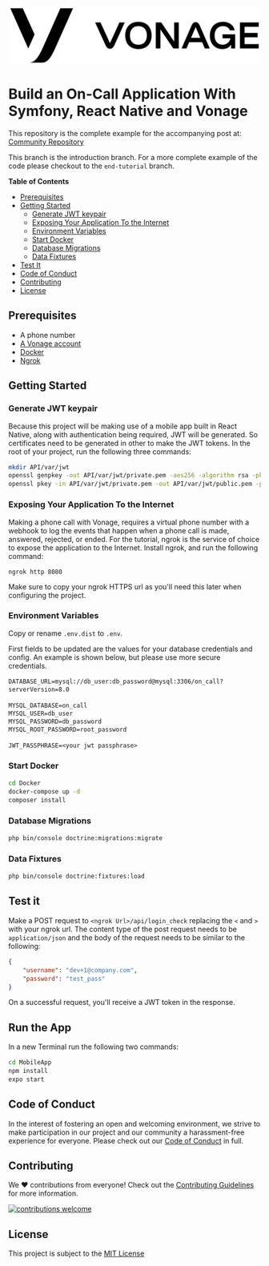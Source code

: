 ![Vonage][logo]

# Build an On-Call Application With Symfony, React Native and Vonage

This repository is the complete example for the accompanying post at: [Community Repository](https://github.com/nexmo-community/on-call-application-api)

This branch is the introduction branch. For a more complete example of the code please checkout to the `end-tutorial` branch.

**Table of Contents**

- [Prerequisites](#prerequisites)
- [Getting Started](#getting-started)
    * [Generate JWT keypair](#generate-jwt-keypair)
    * [Exposing Your Application To the Internet](#exposing-your-application-to-the-internet)
    * [Environment Variables](#environment-variables)
    * [Start Docker](#start-docker)
    * [Database Migrations](#database-migrations)
    * [Data Fixtures](#data-fixtures)
- [Test It](#test-it)
- [Code of Conduct](#code-of-conduct)
- [Contributing](#contributing)
- [License](#license)

## Prerequisites

- A phone number
- [A Vonage account](https://dashboard.nexmo.com/sign-up?utm_source=DEV_REL&utm_medium=github&utm_campaign=)
- [Docker](http://getcomposer.org/)
- [Ngrok](https://learn.vonage.com/blog/2017/07/04/local-development-nexmo-ngrok-tunnel-dr)

## Getting Started

### Generate JWT keypair

Because this project will be making use of a mobile app built in React Native, along with authentication being required, JWT will be generated. So certificates need to be generated in other to make the JWT tokens. In the root of your project, run the following three commands:

```bash
mkdir API/var/jwt
openssl genpkey -out API/var/jwt/private.pem -aes256 -algorithm rsa -pkeyopt rsa_keygen_bits:4096
openssl pkey -in API/var/jwt/private.pem -out API/var/jwt/public.pem -pubout
```

### Exposing Your Application To the Internet

Making a phone call with Vonage, requires a virtual phone number with a webhook to log the events that happen when a phone call is made, answered, rejected, or ended. For the tutorial, ngrok is the service of choice to expose the application to the Internet. Install ngrok, and run the following command:

```
ngrok http 8080
```

Make sure to copy your ngrok HTTPS url as you'll need this later when configuring the project.

### Environment Variables

Copy or rename `.env.dist` to `.env`.

First fields to be updated are the values for your database credentials and config.  An example is shown below, but please use more secure credentials.

```env
DATABASE_URL=mysql://db_user:db_password@mysql:3306/on_call?serverVersion=8.0

MYSQL_DATABASE=on_call
MYSQL_USER=db_user
MYSQL_PASSWORD=db_password
MYSQL_ROOT_PASSWORD=root_password

JWT_PASSPHRASE=<your jwt passphrase>
```

### Start Docker

```bash
cd Docker
docker-compose up -d
composer install
```

### Database Migrations

```bash
php bin/console doctrine:migrations:migrate
```

### Data Fixtures

```bash
php bin/console doctrine:fixtures:load
```

## Test it

Make a POST request to `<ngrok Url>/api/login_check` replacing the `<` and `>` with your ngrok url. The content type of the post request needs to be `application/json` and the body of the request needs to be similar to the following:

```json
{
    "username": "dev+1@company.com",
    "password": "test_pass"
}
```

On a successful request, you'll receive a JWT token in the response.

## Run the App

In a new Terminal run the following two commands:

```bash
cd MobileApp
npm install
expo start
```

## Code of Conduct

In the interest of fostering an open and welcoming environment, we strive to make participation in our project and our community a harassment-free experience for everyone. Please check out our [Code of Conduct][coc] in full.

## Contributing
We :heart: contributions from everyone! Check out the [Contributing Guidelines][contributing] for more information.

[![contributions welcome][contribadge]][issues]

## License

This project is subject to the [MIT License][license]

[logo]: vonage_logo.png "Vonage"
[contribadge]: https://img.shields.io/badge/contributions-welcome-brightgreen.svg?style=flat "Contributions Welcome"

[coc]: CODE_OF_CONDUCT.md "Code of Conduct"
[contributing]: CONTRIBUTING.md "Contributing"
[license]: LICENSE "MIT License"

[issues]: ./../../issues "Issues"